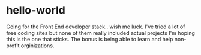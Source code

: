 # hello-world
Going for the Front End developer stack.. wish me luck.
I've tried a lot of free coding sites but none of them
really included actual projects I'm hoping this is the
one that sticks.  The bonus is being able to learn and
help non-profit orginizations. 
